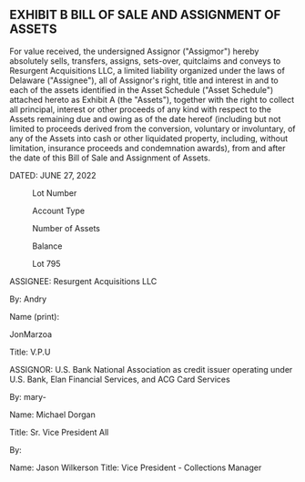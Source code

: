 
## EXHIBIT B BILL OF SALE AND ASSIGNMENT OF ASSETS

For value received, the undersigned Assignor ("Assigmor") hereby absolutely sells, transfers,
assigns, sets-over, quitclaims and conveys to Resurgent Acquisitions LLC, a limited liability
organized under the laws of Delaware ("Assignee"), all of Assignor's right, title and interest in and
to each of the assets identified in the Asset Schedule ("Asset Schedule") attached hereto as
Exhibit A (the "Assets"), together with the right to collect all principal, interest or other proceeds of
any kind with respect to the Assets remaining due and owing as of the date hereof (including but not
limited to proceeds derived from the conversion, voluntary or involuntary, of any of the Assets into
cash or other liquidated property, including, without limitation, insurance proceeds and condemnation
awards), from and after the date of this Bill of Sale and Assignment of Assets.

DATED: JUNE 27, 2022


<figure>

Lot Number

Account Type

Number of Assets

Balance

Lot 795

</figure>


ASSIGNEE: Resurgent Acquisitions LLC

By:
Andry

Name (print):

JonMarzoa

Title:
V.P.U

ASSIGNOR: U.S. Bank National Association
as credit issuer operating under U.S. Bank, Elan Financial
Services, and ACG Card Services

By:
mary-

Name: Michael Dorgan

Title: Sr. Vice President
All

By:

Name: Jason Wilkerson
Title: Vice President - Collections Manager

<!-- PageNumber="Page 34 of 39" -->
<!-- PageFooter="/12915" -->
<!-- PageBreak -->

